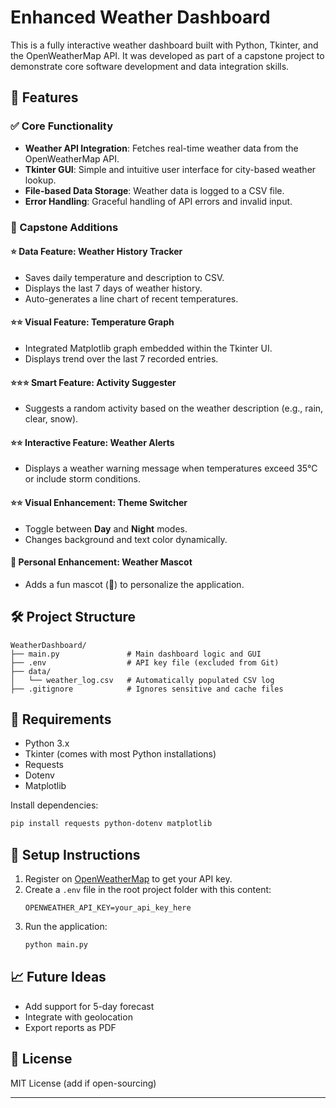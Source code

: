 # Enhanced Weather Dashboard

This is a fully interactive weather dashboard built with Python, Tkinter, and the OpenWeatherMap API. It was developed as part of a capstone project to demonstrate core software development and data integration skills.

## 🚀 Features

### ✅ Core Functionality
- **Weather API Integration**: Fetches real-time weather data from the OpenWeatherMap API.
- **Tkinter GUI**: Simple and intuitive user interface for city-based weather lookup.
- **File-based Data Storage**: Weather data is logged to a CSV file.
- **Error Handling**: Graceful handling of API errors and invalid input.

### 🌟 Capstone Additions

#### ⭐ Data Feature: Weather History Tracker
- Saves daily temperature and description to CSV.
- Displays the last 7 days of weather history.
- Auto-generates a line chart of recent temperatures.

#### ⭐⭐ Visual Feature: Temperature Graph
- Integrated Matplotlib graph embedded within the Tkinter UI.
- Displays trend over the last 7 recorded entries.

#### ⭐⭐⭐ Smart Feature: Activity Suggester
- Suggests a random activity based on the weather description (e.g., rain, clear, snow).

#### ⭐⭐ Interactive Feature: Weather Alerts
- Displays a weather warning message when temperatures exceed 35°C or include storm conditions.

#### ⭐⭐ Visual Enhancement: Theme Switcher
- Toggle between **Day** and **Night** modes.
- Changes background and text color dynamically.

#### 🎨 Personal Enhancement: Weather Mascot
- Adds a fun mascot (🐧) to personalize the application.

## 🛠️ Project Structure
```
WeatherDashboard/
├── main.py               # Main dashboard logic and GUI
├── .env                  # API key file (excluded from Git)
├── data/
│   └── weather_log.csv   # Automatically populated CSV log
├── .gitignore            # Ignores sensitive and cache files
```

## 🔧 Requirements
- Python 3.x
- Tkinter (comes with most Python installations)
- Requests
- Dotenv
- Matplotlib

Install dependencies:
```bash
pip install requests python-dotenv matplotlib
```

## 🔐 Setup Instructions
1. Register on [OpenWeatherMap](https://openweathermap.org/api) to get your API key.
2. Create a `.env` file in the root project folder with this content:
   ```env
   OPENWEATHER_API_KEY=your_api_key_here
   ```
3. Run the application:
   ```bash
   python main.py
   ```

## 📈 Future Ideas
- Add support for 5-day forecast
- Integrate with geolocation
- Export reports as PDF

## 📄 License
MIT License (add if open-sourcing)

---
